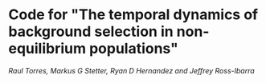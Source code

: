# Code for "The temporal dynamics of background selection in non-equilibrium populations"
*Raul Torres, Markus G Stetter, Ryan D Hernandez and Jeffrey Ross-Ibarra*

